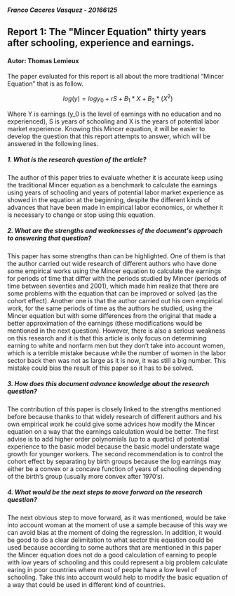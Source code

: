 ##### Franco Caceres Vasquez  - 20166125
## Report 1: The "Mincer Equation" thirty years after schooling, experience and earnings.
#### Autor: Thomas Lemieux

The paper evaluated for this report is all about the more traditional “Mincer Equation” that is as follow.
 
 $$log(y) = log y_0 + rS + B_1*X +B_2*(X^2)$$

Where Y is earnings (y_0 is the level of earnings with no education and no experienced), S is years of schooling and X is the years of potential labor market experience.
Knowing this Mincer equation, it will be easier to develop the question that this report attempts to answer, which will be answered in the following lines.

##### 1. What is the research question of the article?

The author of this paper tries to evaluate whether it is accurate keep using the traditional Mincer equation as a benchmark to calculate the earnings using years of schooling and years of potential labor market experience as showed in the equation at the beginning, despite the different kinds of advances that have been made in empirical labor economics, or whether it is necessary to change or stop using this equation.

##### 2. What are the strengths and weaknesses of the document's approach to answering that question?

This paper has some strengths than can be highlighted. One of them is that the author carried out wide research of different authors who have done some empirical works using the Mincer equation to calculate the earnings for periods of time that differ with the periods studied by Mincer (periods of time between seventies and 2001), which made him realize that there are some problems with the equation that can be improved or solved (as the cohort effect). Another one is that the author carried out his own empirical work, for the same periods of time as the authors he studied, using the Mincer equation but with some differences from the original that made a better approximation of the earnings (these modifications would be mentioned in the next question). However, there is also a serious weakness on this research and it is that this article is only focus on determining earning to white and nonfarm men but they don’t take into account women, which is a terrible mistake because while the number of women in the labor sector back then was not as large as it is now, it was still a big number. This mistake could bias the result of this paper so it has to be solved.

##### 3. How does this document advance knowledge about the research question?

The contribution of this paper is closely linked to the strengths mentioned before because thanks to that widely research of different authors and his own empirical work he could give some advices how modify the Mincer equation on a way that the earnings calculation would be better. The first advise is to add higher order polynomials (up to a quartic) of potential experience to the basic model because the basic model understate wage growth for younger workers. The second recommendation is to control the cohort effect by separating by birth groups because the log earnings may either be a convex or a concave function of years of schooling depending of the birth’s group (usually more convex after 1970’s).

##### 4. What would be the next steps to move forward on the research question?

The next obvious step to move forward, as it was mentioned, would be take into account woman at the moment of use a sample because of this way we can avoid bias at the moment of doing the regression. In addition, it would be good to do a clear delimitation to what sector this equation could be used because according to some authors that are mentioned in this paper the Mincer equation does not do a good calculation of earning to people with low years of schooling and this could represent a big problem calculate earing in poor countries where most of people have a low level of schooling. Take this into account would help to modify the basic equation of a way that could be used in different kind of countries.